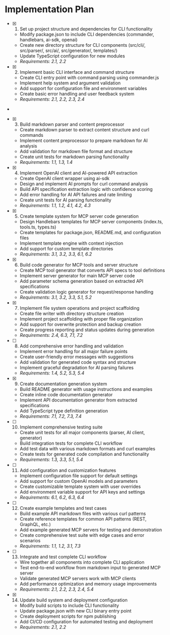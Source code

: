 # Implementation Plan

- [x] 1. Set up project structure and dependencies for CLI functionality





  - Modify package.json to include CLI dependencies (commander, handlebars, ai-sdk, openai)
  - Create new directory structure for CLI components (src/cli/, src/parser/, src/ai/, src/generator/, templates/)
  - Update TypeScript configuration for new modules
  - _Requirements: 2.1, 2.2_

- [x] 2. Implement basic CLI interface and command structure





  - Create CLI entry point with command parsing using commander.js
  - Implement help system and argument validation
  - Add support for configuration file and environment variables
  - Create basic error handling and user feedback system
  - _Requirements: 2.1, 2.2, 2.3, 2.4_
-

- [x] 3. Build markdown parser and content preprocessor




  - Create markdown parser to extract content structure and curl commands
  - Implement content preprocessor to prepare markdown for AI analysis
  - Add validation for markdown file format and structure
  - Create unit tests for markdown parsing functionality
  - _Requirements: 1.1, 1.3, 1.4_

- [x] 4. Implement OpenAI client and AI-powered API extraction






  - Create OpenAI client wrapper using ai-sdk
  - Design and implement AI prompts for curl command analysis
  - Build API specification extraction logic with confidence scoring
  - Add error handling for AI API failures and rate limiting
  - Create unit tests for AI parsing functionality
  - _Requirements: 1.1, 1.2, 4.1, 4.2, 4.3_

- [x] 5. Create template system for MCP server code generation





  - Design Handlebars templates for MCP server components (index.ts, tools.ts, types.ts)
  - Create templates for package.json, README.md, and configuration files
  - Implement template engine with context injection
  - Add support for custom template directories
  - _Requirements: 3.1, 3.2, 3.3, 6.1, 6.2_

- [x] 6. Build code generator for MCP tools and server structure





  - Create MCP tool generator that converts API specs to tool definitions
  - Implement server generator for main MCP server code
  - Add parameter schema generation based on extracted API specifications
  - Create validation logic generator for request/response handling
  - _Requirements: 3.1, 3.2, 3.3, 5.1, 5.2_

- [x] 7. Implement file system operations and project scaffolding





  - Create file writer with directory structure creation
  - Implement project scaffolding with proper file organization
  - Add support for overwrite protection and backup creation
  - Create progress reporting and status updates during generation
  - _Requirements: 2.4, 6.3, 7.1, 7.2_

- [ ] 8. Add comprehensive error handling and validation
  - Implement error handling for all major failure points
  - Create user-friendly error messages with suggestions
  - Add validation for generated code syntax and structure
  - Implement graceful degradation for AI parsing failures
  - _Requirements: 1.4, 5.2, 5.3, 5.4_

- [x] 9. Create documentation generation system





  - Build README generator with usage instructions and examples
  - Create inline code documentation generator
  - Implement API documentation generator from extracted specifications
  - Add TypeScript type definition generation
  - _Requirements: 7.1, 7.2, 7.3, 7.4_

- [ ] 10. Implement comprehensive testing suite
  - Create unit tests for all major components (parser, AI client, generator)
  - Build integration tests for complete CLI workflow
  - Add test data with various markdown formats and curl examples
  - Create tests for generated code compilation and functionality
  - _Requirements: 1.3, 3.3, 5.1, 5.4_

- [ ] 11. Add configuration and customization features
  - Implement configuration file support for default settings
  - Add support for custom OpenAI models and parameters
  - Create customizable template system with user overrides
  - Add environment variable support for API keys and settings
  - _Requirements: 6.1, 6.2, 6.3, 6.4_

- [ ] 12. Create example templates and test cases
  - Build example API markdown files with various curl patterns
  - Create reference templates for common API patterns (REST, GraphQL, etc.)
  - Add example generated MCP servers for testing and demonstration
  - Create comprehensive test suite with edge cases and error scenarios
  - _Requirements: 1.1, 1.2, 3.1, 7.3_

- [ ] 13. Integrate and test complete CLI workflow
  - Wire together all components into complete CLI application
  - Test end-to-end workflow from markdown input to generated MCP server
  - Validate generated MCP servers work with MCP clients
  - Add performance optimization and memory usage improvements
  - _Requirements: 2.1, 2.2, 2.3, 2.4, 5.4_

- [x] 14. Update build system and deployment configuration





  - Modify build scripts to include CLI functionality
  - Update package.json with new CLI binary entry point
  - Create deployment scripts for npm publishing
  - Add CI/CD configuration for automated testing and deployment
  - _Requirements: 2.1, 2.2_